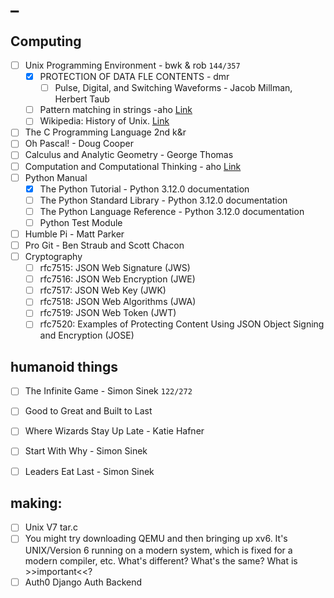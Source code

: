 # _

## Computing

  - [ ] Unix Programming Environment - bwk & rob  `144/357`
      - [x] PROTECTION OF DATA FLE CONTENTS - dmr
          - [ ] Pulse, Digital, and Switching Waveforms - Jacob Millman, Herbert Taub
      - [ ] Pattern matching in strings -aho [Link](https://scholar.google.com/citations?view_op=view_citation&hl=en&user=gb2r2ssAAAAJ&cstart=20&pagesize=80&citft=1&email_for_op=resun.saif%40gmail.com&citation_for_view=gb2r2ssAAAAJ:dhFuZR0502QC)
      - [ ] Wikipedia: History of Unix. [Link](https://en.wikipedia.org/wiki/History_of_Unix)
  - [ ] The C Programming Language 2nd k&r
  - [ ] Oh Pascal! - Doug Cooper
  - [ ] Calculus and Analytic Geometry - George Thomas
  - [ ] Computation and Computational Thinking - aho [Link](https://citeseerx.ist.psu.edu/document?repid=rep1&type=pdf&doi=cee7c2f06129ef93cebb6637db3169335f3dde6b)
  - [ ] Python Manual
      - [x] The Python Tutorial - Python 3.12.0 documentation
      - [ ] The Python Standard Library - Python 3.12.0 documentation
      - [ ] The Python Language Reference - Python 3.12.0 documentation
      - [ ] Python Test Module
  - [ ] Humble Pi - Matt Parker
  - [ ] Pro Git - Ben Straub and Scott Chacon
  - [ ] Cryptography
      - [ ] rfc7515: JSON Web Signature (JWS)
      - [ ] rfc7516: JSON Web Encryption (JWE)
      - [ ] rfc7517: JSON Web Key (JWK)
      - [ ] rfc7518: JSON Web Algorithms (JWA)
      - [ ] rfc7519: JSON Web Token (JWT)
      - [ ] rfc7520:  Examples of Protecting Content Using JSON Object Signing and Encryption (JOSE)

## humanoid things

  - [ ] The Infinite Game - Simon Sinek  `122/272`
  - [ ] Good to Great and Built to Last
  - [ ] Where Wizards Stay Up Late - Katie Hafner
  - [ ] Start With Why - Simon Sinek
  - [ ] Leaders Eat Last - Simon Sinek


## making:

  - [ ] Unix V7 tar.c
  - [ ] You might try downloading QEMU and then bringing up xv6. It's UNIX/Version 6 running on a modern system, which is fixed for a modern compiler, etc. What's different? What's the same?   What is >>important<<?
  - [ ] Auth0 Django Auth Backend
